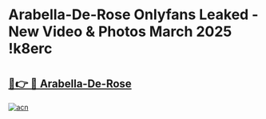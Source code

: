 # Arabella-De-Rose Onlyfans Leaked - New Video & Photos March 2025 !k8erc

# <h2><a href="https://ypc1xn.iuczelnia.edu.pl?title=Arabella-De-Rose&ref=k8erc">🔗👉 🔴 Arabella-De-Rose</a></h2>

[![acn](https://github.com/user-attachments/assets/0f9c940e-d8b0-45ae-aac7-cd30a18b3e1c)](https://ypc1xn.iuczelnia.edu.pl?title=Arabella-De-Rose&ref=k8erc)


